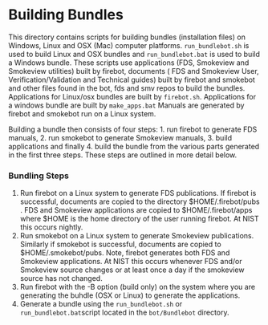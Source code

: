 #  Building Bundles

This directory contains scripts for building bundles (installation files) on Windows, Linux and OSX (Mac) computer platforms. 
`run_bundlebot.sh` is used to build Linux and OSX bundles and `run_bundlebot.bat` is used to build a Windows 
bundle. These scripts use applications (FDS, Smokeview and Smokeview utilities) built by firebot, documents 
( FDS and Smokeview User, Verification/Validation and Technical guides) built by firebot and smokebot and 
other files found in the bot, fds and smv repos to build the bundles.
Applications for Linux/osx bundles are built by `firebot.sh`. 
Applications for a windows bundle are built by `make_apps.bat`
Manuals are generated by firebot and smokebot run on a Linux system.

Building a bundle then consists of four steps: 1. run firebot to generate FDS manuals, 2. run smokebot to generate
Smokeview manuals, 3. build applications and finally 4. build the bundle from the various parts generated in the first three steps.
These steps are outlined in more detail below.

### Bundling Steps

1. Run firebot on a Linux system to generate FDS publications. If firebot is successful, documents are copied to the
directory $HOME/.firebot/pubs . FDS and Smokeview applications are copied to $HOME/.firebot/apps
where $HOME is the home directory of the user running firebot. At NIST this occurs nightly.
2. Run smokebot on a Linux system to generate Smokeview publications. Similarly if smokebot is successful, documents are copied
to $HOME/.smokebot/pubs.  Note, firebot generates both FDS and Smokeview applications.
At NIST this occurs whenever FDS and/or Smokeview source changes or at least once a day if the smokeview source has not changed.
3. Run firebot with the -B option (build only) on the system where you are generating  the buhdle (OSX or Linux) to generate the applications. 
4. Generate a bundle using the `run_bundlebot.sh` or `run_bundlebot.bat`script located in the `bot/Bundlebot` directory.  
